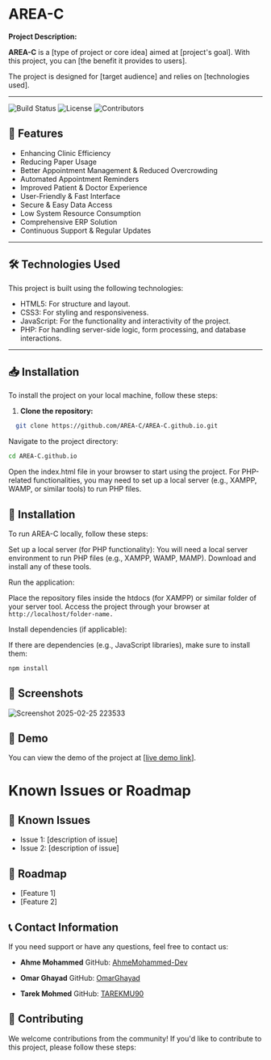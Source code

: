 # AREA-C

**Project Description:**

**AREA-C** is a [type of project or core idea] aimed at [project's goal]. With this project, you can [the benefit it provides to users].

The project is designed for [target audience] and relies on [technologies used].

---
![Build Status](https://img.shields.io/badge/build-passing-brightgreen)
![License](https://img.shields.io/badge/license-MIT-blue)
![Contributors](https://img.shields.io/github/contributors/AREA-C/AREA-C.github.io)


## 🚀 Features

- Enhancing Clinic Efficiency
- Reducing Paper Usage
- Better Appointment Management & Reduced Overcrowding
- Automated Appointment Reminders
- Improved Patient & Doctor Experience
- User-Friendly & Fast Interface
- Secure & Easy Data Access
- Low System Resource Consumption
- Comprehensive ERP Solution
- Continuous Support & Regular Updates
---

## 🛠️ Technologies Used
  This project is built using the following technologies:

- HTML5: For structure and layout.
- CSS3: For styling and responsiveness.
- JavaScript: For the functionality and interactivity of the project.
- PHP: For handling server-side logic, form processing, and database interactions.


---

## 📥 Installation

To install the project on your local machine, follow these steps:

1. **Clone the repository:**

```bash
  git clone https://github.com/AREA-C/AREA-C.github.io.git
```
   Navigate to the project directory:
   ```bash
cd AREA-C.github.io
```

Open the index.html file in your browser to start using the project. For PHP-related functionalities, you may need to set up a local server (e.g., XAMPP, WAMP, or similar tools) to run PHP files.




## 🔧 Installation
To run AREA-C locally, follow these steps:

Set up a local server (for PHP functionality): You will need a local server environment to run PHP files (e.g., XAMPP, WAMP, MAMP). Download and install any of these tools.

Run the application:

Place the repository files inside the htdocs (for XAMPP) or similar folder of your server tool.
Access the project through your browser at ``http://localhost/folder-name.``

Install dependencies (if applicable):

If there are dependencies (e.g., JavaScript libraries), make sure to install them:
```bash
npm install
```

## 📸 Screenshots
![Screenshot 2025-02-25 223533](https://github.com/user-attachments/assets/151e16e7-d1ac-41d0-90f4-b3663f2af530)

## 🚀 Demo
You can view the demo of the project at [[live demo link](https://area-c.github.io/)].

# Known Issues or Roadmap
## 🐞 Known Issues
- Issue 1: [description of issue]
- Issue 2: [description of issue]

## 🚧 Roadmap
- [Feature 1] 
- [Feature 2] 


## 📞 Contact Information

If you need support or have any questions, feel free to contact us:

- **Ahme Mohammed** 
  GitHub: [AhmeMohammed-Dev](https://github.com/AhmeMohammed-Dev)

- **Omar Ghayad** 
  GitHub: [OmarGhayad](https://github.com/OmarGhayad)

- **Tarek Mohmed** 
  GitHub: [TAREKMU90](https://github.com/TAREKMU90)

## 🤝 Contributing
We welcome contributions from the community! If you'd like to contribute to this project, please follow these steps:








